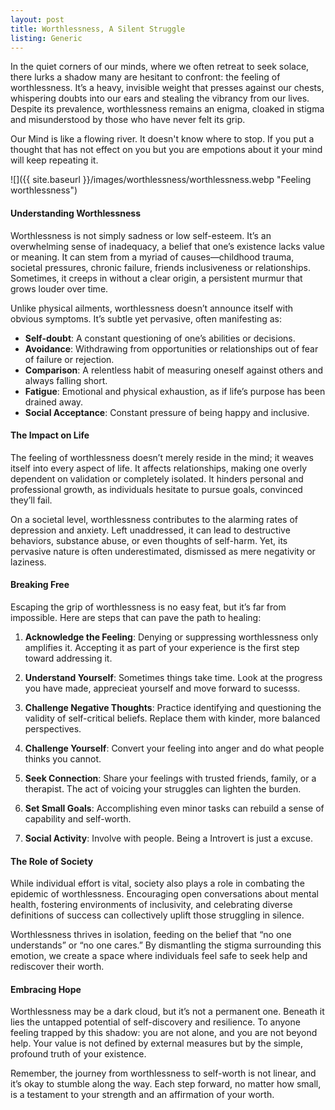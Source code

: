 ```yaml
---
layout: post
title: Worthlessness, A Silent Struggle
listing: Generic
---
```


In the quiet corners of our minds, where we often retreat to seek solace, there lurks a shadow many are hesitant to confront: the feeling of worthlessness. It’s a heavy, invisible weight that presses against our chests, whispering doubts into our ears and stealing the vibrancy from our lives. Despite its prevalence, worthlessness remains an enigma, cloaked in stigma and misunderstood by those who have never felt its grip.

Our Mind is like a flowing river. It doesn't know where to stop. If you put a thought that has not effect on you but you are empotions about it your mind will keep repeating it. 


![]({{ site.baseurl }}/images/worthlessness/worthlessness.webp "Feeling worthlessness")

#### Understanding Worthlessness

Worthlessness is not simply sadness or low self-esteem. It’s an overwhelming sense of inadequacy, a belief that one’s existence lacks value or meaning. It can stem from a myriad of causes—childhood trauma, societal pressures, chronic failure, friends inclusiveness or relationships. Sometimes, it creeps in without a clear origin, a persistent murmur that grows louder over time.

Unlike physical ailments, worthlessness doesn’t announce itself with obvious symptoms. It’s subtle yet pervasive, often manifesting as:

- **Self-doubt**: A constant questioning of one’s abilities or decisions.
- **Avoidance**: Withdrawing from opportunities or relationships out of fear of failure or rejection.
- **Comparison**: A relentless habit of measuring oneself against others and always falling short.
- **Fatigue**: Emotional and physical exhaustion, as if life’s purpose has been drained away.
- **Social Acceptance**: Constant pressure of being happy and inclusive.

#### The Impact on Life

The feeling of worthlessness doesn’t merely reside in the mind; it weaves itself into every aspect of life. It affects relationships, making one overly dependent on validation or completely isolated. It hinders personal and professional growth, as individuals hesitate to pursue goals, convinced they’ll fail.

On a societal level, worthlessness contributes to the alarming rates of depression and anxiety. Left unaddressed, it can lead to destructive behaviors, substance abuse, or even thoughts of self-harm. Yet, its pervasive nature is often underestimated, dismissed as mere negativity or laziness.

#### Breaking Free

Escaping the grip of worthlessness is no easy feat, but it’s far from impossible. Here are steps that can pave the path to healing:

1. **Acknowledge the Feeling**: Denying or suppressing worthlessness only amplifies it. Accepting it as part of your experience is the first step toward addressing it.

1. **Understand Yourself**: Sometimes things take time. Look at the progress you have made, apprecieat yourself and move forward to sucesss.

1. **Challenge Negative Thoughts**: Practice identifying and questioning the validity of self-critical beliefs. Replace them with kinder, more balanced perspectives.

1. **Challenge Yourself**: Convert your feeling into anger and do what people thinks you cannot.

1. **Seek Connection**: Share your feelings with trusted friends, family, or a therapist. The act of voicing your struggles can lighten the burden.

1. **Set Small Goals**: Accomplishing even minor tasks can rebuild a sense of capability and self-worth.

1. **Social Activity**: Involve with people. Being a Introvert is just a excuse.

#### The Role of Society

While individual effort is vital, society also plays a role in combating the epidemic of worthlessness. Encouraging open conversations about mental health, fostering environments of inclusivity, and celebrating diverse definitions of success can collectively uplift those struggling in silence.

Worthlessness thrives in isolation, feeding on the belief that “no one understands” or “no one cares.” By dismantling the stigma surrounding this emotion, we create a space where individuals feel safe to seek help and rediscover their worth.

#### Embracing Hope

Worthlessness may be a dark cloud, but it’s not a permanent one. Beneath it lies the untapped potential of self-discovery and resilience. To anyone feeling trapped by this shadow: you are not alone, and you are not beyond help. Your value is not defined by external measures but by the simple, profound truth of your existence.

Remember, the journey from worthlessness to self-worth is not linear, and it’s okay to stumble along the way. Each step forward, no matter how small, is a testament to your strength and an affirmation of your worth.

